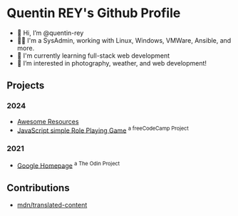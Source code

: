 # Quentin REY's Github Profile

- 👋 Hi, I’m @quentin-rey
- 👨‍💻 I'm a SysAdmin, working with Linux, Windows, VMWare, Ansible, and more.
- 🌱 I'm currently learning full-stack web development
- 👀 I’m interested in photography, weather, and web development!

## Projects

### 2024

- [Awesome Resources](https://github.com/quentin-rey/awesome-resources)
- [JavaScript simple Role Playing Game](https://github.com/quentin-rey/fcc-role-playing-game) <sup>a freeCodeCamp Project</sup>

### 2021

- [Google Homepage](https://github.com/quentin-rey/google-homepage) <sup>a The Odin Project</sup>

## Contributions

- [mdn/translated-content](https://github.com/mdn/translated-content)
